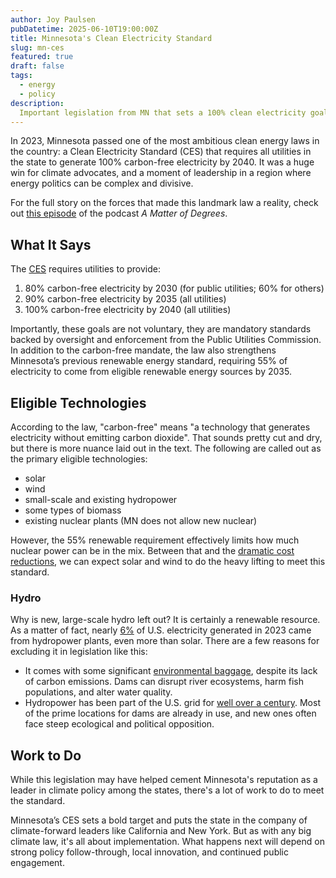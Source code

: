 ```yaml
---
author: Joy Paulsen
pubDatetime: 2025-06-10T19:00:00Z
title: Minnesota's Clean Electricity Standard
slug: mn-ces
featured: true
draft: false
tags:
  - energy
  - policy
description:
  Important legislation from MN that sets a 100% clean electricity goal for 2040
---
```



In 2023, Minnesota passed one of the most ambitious clean energy laws in the country: a Clean Electricity Standard (CES) that requires all utilities in the state to generate 100% carbon-free electricity by 2040. It was a huge win for climate advocates, and a moment of leadership in a region where energy politics can be complex and divisive.

For the full story on the forces that made this landmark law a reality, check out [this episode](https://www.degreespod.com/episodes/season-4-episode-2) of the podcast *A Matter of Degrees*.


## What It Says

The [CES](https://www.revisor.mn.gov/bills/bill.php?f=SF4&y=2023&ssn=0&b=senate) requires utilities to provide:
1. 80% carbon-free electricity by 2030 (for public utilities; 60% for others)
2. 90% carbon-free electricity by 2035 (all utilities)
3. 100% carbon-free electricity by 2040 (all utilities)

Importantly, these goals are not voluntary, they are mandatory standards backed by oversight and enforcement from the Public Utilities Commission. In addition to the carbon-free mandate, the law also strengthens Minnesota’s previous renewable energy standard, requiring 55% of electricity to come from eligible renewable energy sources by 2035. 

## Eligible Technologies

According to the law, "carbon-free" means "a technology that generates electricity without emitting carbon dioxide". That sounds pretty cut and dry, but there is more nuance laid out in the text. The following are called out as the primary eligible technologies:

- solar
- wind
- small-scale and existing hydropower
- some types of biomass
- existing nuclear plants (MN does not allow new nuclear)

However, the 55% renewable requirement effectively limits how much nuclear power can be in the mix. Between that and the [dramatic cost reductions](https://ourworldindata.org/cheap-renewables-growth), we can expect solar and wind to do the heavy lifting to meet this standard.

### Hydro

Why is new, large-scale hydro left out? It is certainly a renewable resource. As a matter of fact, nearly [6%](https://www.eia.gov/tools/faqs/faq.php?id=427) of U.S. electricity generated in 2023 came from hydropower plants, even more than solar. There are a few reasons for excluding it in legislation like this:
- It comes with some significant [environmental baggage](https://climate.mit.edu/ask-mit/why-arent-we-looking-more-hydropower), despite its lack of carbon emissions. Dams can disrupt river ecosystems, harm fish populations, and alter water quality.
- Hydropower has been part of the U.S. grid for [well over a century](https://www.energy.gov/eere/water/history-hydropower). Most of the prime locations for dams are already in use, and new ones often face steep ecological and political opposition.

## Work to Do

While this legislation may have helped cement Minnesota's reputation as a leader in climate policy among the states, there's a lot of work to do to meet the standard. 




Minnesota’s CES sets a bold target and puts the state in the company of climate-forward leaders like California and New York. But as with any big climate law, it's all about implementation. What happens next will depend on strong policy follow-through, local innovation, and continued public engagement.


